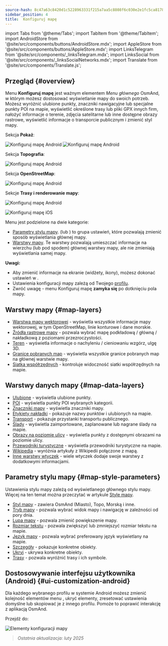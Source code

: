 ```yaml
---
source-hash: 8c47a63c8420d1c5228963331f215a7aa5c8808f6c030e2e1fc5ca817821edbb
sidebar_position: 4
title:  Konfiguruj mapę
---
```

import Tabs from '@theme/Tabs';
import TabItem from '@theme/TabItem';
import AndroidStore from '@site/src/components/buttons/AndroidStore.mdx';
import AppleStore from '@site/src/components/buttons/AppleStore.mdx';
import LinksTelegram from '@site/src/components/_linksTelegram.mdx';
import LinksSocial from '@site/src/components/_linksSocialNetworks.mdx';
import Translate from '@site/src/components/Translate.js';



## Przegląd {#overview}

Menu **Konfiguruj mapę** jest ważnym elementem *Menu głównego* OsmAnd, w którym możesz dostosować wyświetlanie mapy do swoich potrzeb. Możesz wyróżnić ulubione punkty, znaczniki nawigacyjne lub specjalne punkty POI na mapie, wyświetlić określone trasy lub pliki GPX innych firm, nałożyć informacje o terenie, zdjęcia satelitarne lub inne dostępne obrazy rastrowe, wyświetlić informacje o transporcie publicznym i zmienić styl mapy.

<Tabs groupId="operating-systems" queryString="current-os">

<TabItem value="android" label="Android">

Sekcja **Pokaż**:

![Konfiguruj mapę Android](@site/static/img/map/configure_map_show1_andr.png) ![Konfiguruj mapę Android](@site/static/img/map/configure_map_show2_andr.png)

Sekcja **Topografia**:

![Konfiguruj mapę Android](@site/static/img/map/configure_map_topography_andr.png)

Sekcja **OpenStreetMap**:

![Konfiguruj mapę Android](@site/static/img/map/configure_map_osm_andr.png)

Sekcje **Trasy i renderowanie mapy**:

![Konfiguruj mapę Android](@site/static/img/map/configure_map_routes&Map_rendering_andr.png)

</TabItem>

<TabItem value="ios" label="iOS">

![Konfiguruj mapę iOS](@site/static/img/map/configure-map-ios.png)

</TabItem>

</Tabs>


Menu **<Translate android="true" ids="configure_map"/>** jest podzielone na dwie kategorie:

- [Parametry stylu mapy](#map-style-parameters). **<Translate android="true" ids="map_widget_map_rendering"/>** (lub **<Translate ios="true" ids="map_widget_renderer"/>**) to grupa ustawień, które pozwalają zmienić sposób wyświetlania głównej mapy.
- [Warstwy mapy](#map-layers). Te warstwy pozwalają umieszczać informacje na wierzchu (lub pod spodem) głównej warstwy mapy, ale nie zmieniają wyświetlania samej mapy.

**Uwagi:**

- Aby zmienić informacje na ekranie (widżety, ikony), możesz dokonać ustawień w [<Translate android="true" ids="layer_map_appearance"/>](../widgets/index.md).
- Ustawienia konfiguracji mapy zależą od Twojego [profilu](../personal/profiles.md).
- Zwróć uwagę - menu Konfiguruj mapę **zamyka się** po dotknięciu pola mapy.

## Warstwy mapy {#map-layers}

- [Warstwa mapy wektorowej](../map/vector-maps.md) - wyświetla wszystkie informacje mapy wektorowej, w tym OpenStreetMap, linie konturowe i dane morskie.
- [Źródła rastrowe mapy](../map/raster-maps.md#select-raster-maps) - pozwala wybrać mapę podkładową / główną / nakładkową z poziomami przezroczystości.
- [Teren](../plugins/topography.md#hillshade-slope-and-altitude-layers) - wyświetla informacje o nachyleniu / cieniowaniu wzgórz, ulgę 3D.
- [Granice pobranych map](../map/vector-maps.md#show-borders) - wyświetla wszystkie granice pobranych map na głównej warstwie mapy.
- [Siatka współrzędnych](../map/vector-maps.md#coordinates-grid) - kontroluje widoczność siatki współrzędnych na mapie.

## Warstwy danych mapy {#map-data-layers}

- [Ulubione](../map/point-layers-on-map.md) - wyświetla ulubione punkty.
- [POI](../map/point-layers-on-map.md) - wyświetla punkty POI wybranych kategorii.
- [Znaczniki mapy](../map/point-layers-on-map.md) - wyświetla znaczniki mapy.
- [Etykiety nakładki](../map/point-layers-on-map.md) - pokazuje nazwy punktów i ulubionych na mapie.
- [Transport](../map/vector-maps.md#transport) - pokazuje przystanki transportu publicznego.
- [Ślady](../map/tracks/index.md) - wyświetla zaimportowane, zaplanowane lub nagrane ślady na mapie.
- [Obrazy na poziomie ulicy](../plugins/mapillary.md#map-layer) - wyświetla punkty z dostępnymi obrazami na poziomie ulicy.
- [Przewodniki turystyczne](../plan-route/travel-guides.md) - wyświetla przewodniki turystyczne na mapie.
- [Wikipedia](../plugins/wikipedia.md) - wyróżnia artykuły z Wikipedii połączone z mapą.
- [Inne warstwy wtyczek](../plugins/index.md#configure-plugin) - wiele wtyczek dodaje swoje warstwy z dodatkowymi informacjami.

## Parametry stylu mapy {#map-style-parameters}

Ustawienia stylu mapy zależą od wyświetlanego głównego stylu mapy. Więcej na ten temat można przeczytać w artykule [Style mapy](../map/vector-maps).

- [Styl mapy](../map/vector-maps.md#default-map-styles) - zawiera OsmAnd (Miasto), Topo, Morską i inne.
- [Tryb mapy](../map/vector-maps.md#map-mode) - pozwala wybrać widok mapy i nawigację w zależności od pory dnia.
- [Lupa mapy](../map/vector-maps.md#map-magnifier) - pozwala zmienić powiększenie mapy.
- [Rozmiar tekstu](../map/vector-maps.md#text-size) - pozwala zwiększyć lub zmniejszyć rozmiar tekstu na mapie.
- [Język mapy](../map/vector-maps.md#map-language) - pozwala wybrać preferowany język wyświetlany na mapie.
- [Szczegóły](../map/vector-maps.md#details) - pokazuje konkretne obiekty.
- [Ukryj](../map/vector-maps.md#hide) - ukrywa konkretne obiekty.
- [Trasy](../map/vector-maps.md#routes) - pozwala wyróżnić trasy i ich symbole.

## Dostosowywanie interfejsu użytkownika (Android) {#ui-customization-android}

Dla każdego wybranego profilu w systemie Android możesz zmienić kolejność elementów menu <Translate android="true" ids="configure_map"/>, ukryć elementy, zresetować ustawienia domyślne lub skopiować je z innego profilu. Pomoże to poprawić interakcję z aplikacją OsmAnd.

Przejdź do: *<Translate android="true" ids="shared_string_menu,configure_profile,ui_customization,configure_map"/>*

![Elementy konfiguracji mapy](@site/static/img/settings/configure-screen-ui-customization.png)


> *Ostatnia aktualizacja: luty 2025*